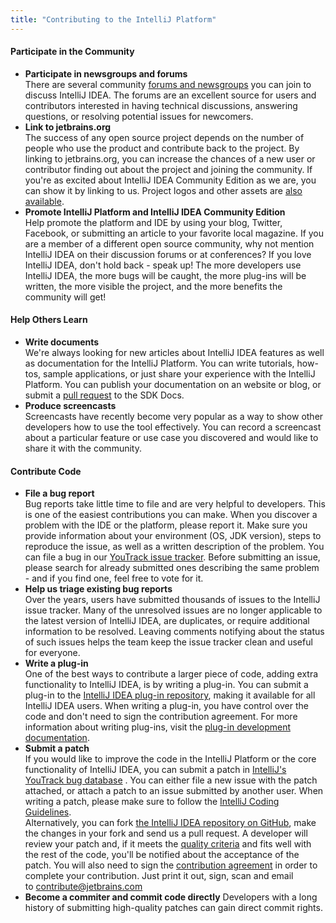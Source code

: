```yaml
---
title: "Contributing to the IntelliJ Platform"
---
```


#### Participate in the Community

- **Participate in newsgroups and forums**  
There are several community [forums and newsgroups](http://www.jetbrains.net/devnet/community/idea) you can join to discuss IntelliJ IDEA. The forums are an excellent source for users and contributors interested in having technical discussions, answering questions, or resolving potential issues for newcomers. 
- **Link to jetbrains.org**  
The success of any open source project depends on the number of people who use the product and contribute back to the project. By linking to jetbrains.org, you can increase the chances of a new user or contributor finding out about the project and joining the community. If you're as excited about IntelliJ IDEA Community Edition as we are, you can show it by linking to us. Project logos and other assets are [also available](https://www.jetbrains.com/company/press/).
- **Promote IntelliJ Platform and IntelliJ IDEA Community Edition**  
Help promote the platform and IDE by using your blog, Twitter, Facebook, or submitting an article to your favorite local magazine. If you are a member of a different open source community, why not mention IntelliJ IDEA on their discussion forums or at conferences? If you love IntelliJ IDEA, don't hold back - speak up! The more developers use IntelliJ IDEA, the more bugs will be caught, the more plug-ins will be written, the more visible the project, and the more benefits the community will get!

#### Help Others Learn

- **Write documents**  
We're always looking for new articles about IntelliJ IDEA features as well as documentation for the IntelliJ Platform. You can write tutorials, how-tos, sample applications, or just share your experience with the IntelliJ Platform. You can publish your documentation on an website or blog, or submit a [pull request](/CONTRIBUTING.md) to the SDK Docs.
- **Produce screencasts**  
Screencasts have recently become very popular as a way to show other developers how to use the tool effectively. You can record a screencast about a particular feature or use case you discovered and would like to share it with the community.

#### Contribute Code

- **File a bug report**  
Bug reports take little time to file and are very helpful to developers. This is one of the easiest contributions you can make. When you discover a problem with the IDE or the platform, please report it. Make sure you provide information about your environment (OS, JDK version), steps to reproduce the issue, as well as a written description of the problem. You can file a bug in our [YouTrack issue tracker](http://youtrack.jetbrains.net/issues/IDEA).
Before submitting an issue, please search for already submitted ones describing the same problem - and if you find one, feel free to vote for it.
- **Help us triage existing bug reports**  
Over the years, users have submitted thousands of issues to the IntelliJ issue tracker. Many of the unresolved issues are no longer applicable to the latest version of IntelliJ IDEA, are duplicates, or require additional information to be resolved. Leaving comments notifying about the status of such issues helps the team keep the issue tracker clean and useful for everyone.
- **Write a plug-in**  
One of the best ways to contribute a larger piece of code, adding extra functionality to IntelliJ IDEA, is by writing a plug-in. You can submit a plug-in to the [IntelliJ IDEA plug-in repository](http://plugins.intellij.net/), making it available for all IntelliJ IDEA users. When writing a plug-in, you have control over the code and don't need to sign the contribution agreement. For more information about writing plug-ins, visit the [plug-in development documentation](http://www.jetbrains.org/display/IJOS/Writing+Plug-ins).
- **Submit a patch**  
If you would like to improve the code in the IntelliJ Platform or the core functionality of IntelliJ IDEA, you can submit a patch in [IntelliJ's YouTrack bug database](http://youtrack.jetbrains.net/issues/IDEA) . You can either file a new issue with the patch attached, or attach a patch to an issue submitted by another user. When writing a patch, please make sure to follow the [IntelliJ Coding Guidelines](intellij_coding_guidelines.md).  
Alternatively, you can fork [the IntelliJ IDEA repository on GitHub](https://github.com/JetBrains/intellij-community), make the changes in your fork and send us a pull request.
A developer will review your patch and, if it meets the [quality criteria](intellij_coding_guidelines.md) and fits well with the rest of the code, you'll be notified about the acceptance of the patch. You will also need to sign the [contribution agreement](http://www.jetbrains.org/display/IJOS/Contributor+Agreement) in order to complete your contribution. Just print it out, sign, scan and email to [contribute@jetbrains.com](mailto:contribute@jetbrains.com)
- **Become a commiter and commit code directly**
Developers with a long history of submitting high-quality patches can gain direct commit rights.